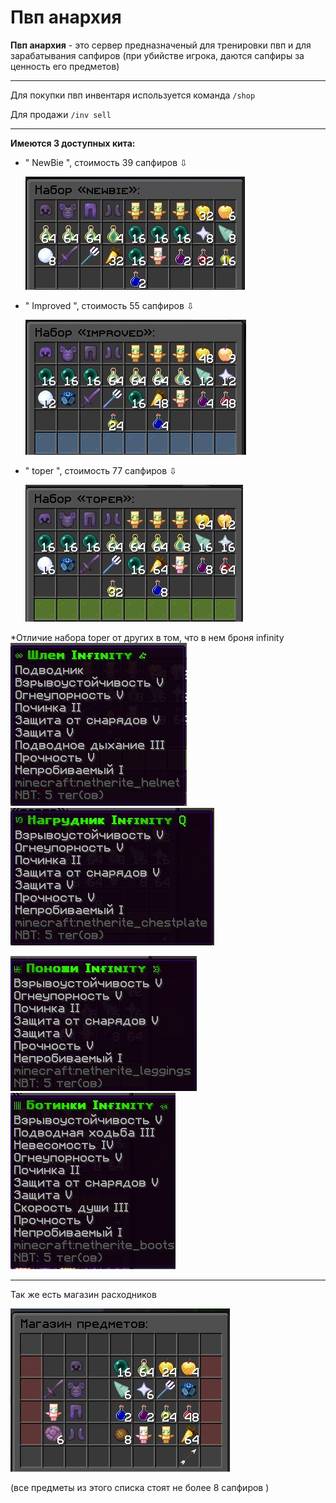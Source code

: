 # Пвп анархия

**Пвп анархия** - это сервер предназначеный для тренировки пвп и для зарабатывания сапфиров (при убийстве игрока, даются сапфиры за ценность его предметов)

---

Для покупки пвп инвентаря используется команда `/shop `

Для продажи `/inv sell`

---

**Имеются 3 доступных кита:**

- " NewBie ", стоимость 39 сапфиров ⇩

  ![Набор NewBie](./assets/newbie.jpg)

- " Improved ", стоимость 55 сапфиров ⇩

  ![Набор Improved](./assets/improved.jpg)

- " toper ", стоимость 77 сапфиров ⇩

  ![Набор Toper](./assets/toper.jpg)

\*Отличие набора toper от других в том, что в нем броня infinity  
![Шлем](./assets/shlem.jpg) ![Нагрудник](./assets/sdaaw.jpg)

![Штаны](./assets/dews.jpg) ![Ботинки](./assets/uyt.jpg)

---

Так же есть магазин расходников

![магазин](./assets/magaz.jpg)

(все предметы из этого списка стоят не более 8 сапфиров )
